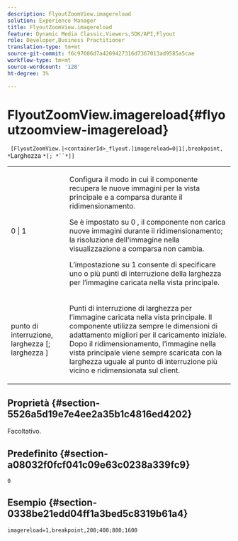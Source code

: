 ```yaml
---
description: FlyoutZoomView.imagereload
solution: Experience Manager
title: FlyoutZoomView.imagereload
feature: Dynamic Media Classic,Viewers,SDK/API,Flyout
role: Developer,Business Practitioner
translation-type: tm+mt
source-git-commit: f6c97606d7a4209427316d7367013ad9585a5cae
workflow-type: tm+mt
source-wordcount: '128'
ht-degree: 3%

---
```



# FlyoutZoomView.imagereload{#flyoutzoomview-imagereload}

` [FlyoutZoomView.|<containerId>_flyout.]imagereload=0|1[,breakpoint, *`Larghezza `*[; *``*]]`

<table id="table_42CA0074AD7C4F0D9FC81E9FCB0591C0"> 
 <tbody> 
  <tr> 
   <td colname="col1"> <p> <span class="codeph"> 0 | 1 </span> </p> </td> 
   <td colname="col2"> <p> Configura il modo in cui il componente recupera le nuove immagini per la vista principale e a comparsa durante il ridimensionamento. </p> <p>Se è impostato su <span class="codeph"> 0 </span>, il componente non carica nuove immagini durante il ridimensionamento; la risoluzione dell'immagine nella visualizzazione a comparsa non cambia. </p> <p>L’impostazione su <span class="codeph"> 1 </span> consente di specificare uno o più punti di interruzione della larghezza per l’immagine caricata nella vista principale. </p> </td> 
  </tr> 
  <tr> 
   <td colname="col1"> <p> <span class="codeph"> punto di interruzione,  <span class="varname"> larghezza  </span>[;  <span class="varname"> larghezza  </span>]  </span> </p> </td> 
   <td colname="col2"> <p> Punti di interruzione di larghezza per l’immagine caricata nella vista principale. Il componente utilizza sempre le dimensioni di adattamento migliori per il caricamento iniziale. Dopo il ridimensionamento, l’immagine nella vista principale viene sempre scaricata con la larghezza uguale al punto di interruzione più vicino e ridimensionata sul client. </p> </td> 
  </tr> 
 </tbody> 
</table>

## Proprietà {#section-5526a5d19e7e4ee2a35b1c4816ed4202}

Facoltativo.

## Predefinito {#section-a08032f0fcf041c09e63c0238a339fc9}

`0`

## Esempio {#section-0338be21edd04ff1a3bed5c8319b61a4}

`imagereload=1,breakpoint,200;400;800;1600`
